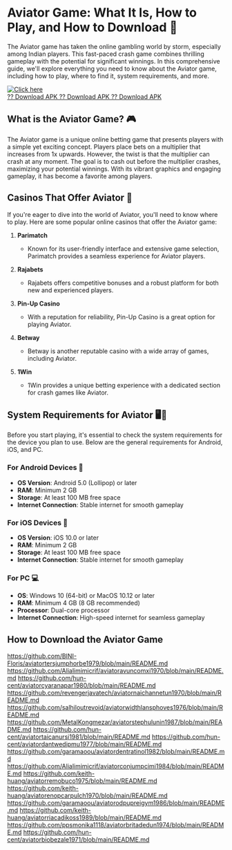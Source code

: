 # Aviator Game: What It Is, How to Play, and How to Download 🚀

The Aviator game has taken the online gambling world by storm,
especially among Indian players. This fast-paced crash game combines
thrilling gameplay with the potential for significant winnings. In this
comprehensive guide, we\'ll explore everything you need to know about
the Aviator game, including how to play, where to find it, system
requirements, and more.

[![Click
here](https://readscoops.com/wp-content/uploads/2023/03/Readscoop-aviator-1-1.jpg)](https://click.traffprogo7.com/RycHEFxU?landing=54)\
[?? Download APK ?? Download APK ?? Download
APK](https://click.traffprogo7.com/RycHEFxU?landing=54)

## What is the Aviator Game? 🎮

The Aviator game is a unique online betting game that presents players
with a simple yet exciting concept. Players place bets on a multiplier
that increases from 1x upwards. However, the twist is that the
multiplier can crash at any moment. The goal is to cash out before the
multiplier crashes, maximizing your potential winnings. With its vibrant
graphics and engaging gameplay, it has become a favorite among players.

## Casinos That Offer Aviator 🎰

If you\'re eager to dive into the world of Aviator, you'll need to know
where to play. Here are some popular online casinos that offer the
Aviator game:

1.  **Parimatch**

    -   Known for its user-friendly interface and extensive game
        selection, Parimatch provides a seamless experience for Aviator
        players.

2.  **Rajabets**

    -   Rajabets offers competitive bonuses and a robust platform for
        both new and experienced players.

3.  **Pin-Up Casino**

    -   With a reputation for reliability, Pin-Up Casino is a great
        option for playing Aviator.

4.  **Betway**

    -   Betway is another reputable casino with a wide array of games,
        including Aviator.

5.  **1Win**

    -   1Win provides a unique betting experience with a dedicated
        section for crash games like Aviator.

## System Requirements for Aviator 🖥️📱

Before you start playing, it\'s essential to check the system
requirements for the device you plan to use. Below are the general
requirements for Android, iOS, and PC.

### For Android Devices 📱

-   **OS Version**: Android 5.0 (Lollipop) or later
-   **RAM**: Minimum 2 GB
-   **Storage**: At least 100 MB free space
-   **Internet Connection**: Stable internet for smooth gameplay

### For iOS Devices 🍏

-   **OS Version**: iOS 10.0 or later
-   **RAM**: Minimum 2 GB
-   **Storage**: At least 100 MB free space
-   **Internet Connection**: Stable internet for smooth gameplay

### For PC 💻

-   **OS**: Windows 10 (64-bit) or MacOS 10.12 or later
-   **RAM**: Minimum 4 GB (8 GB recommended)
-   **Processor**: Dual-core processor
-   **Internet Connection**: High-speed internet for seamless gameplay

## How to Download the Aviator Game
https://github.com/BINI-Floris/aviatortersjumphorbe1979/blob/main/README.md
https://github.com/Alialimimicrif/aviatoravuncomxi1970/blob/main/README.md
https://github.com/hun-cent/aviatorcyaranapar1980/blob/main/README.md
https://github.com/revengerjavatech/aviatornaichannetun1970/blob/main/README.md
https://github.com/salhiloutrevoid/aviatorwidthlansphoves1976/blob/main/README.md
https://github.com/MetalKongmezar/aviatorstephulunin1987/blob/main/README.md
https://github.com/hun-cent/aviatortaicanursi1981/blob/main/README.md
https://github.com/hun-cent/aviatordantwedipmu1977/blob/main/README.md
https://github.com/garamaoou/aviatordentratinol1982/blob/main/README.md
https://github.com/Alialimimicrif/aviatorconjumpcimi1984/blob/main/README.md
https://github.com/keith-huang/aviatorremobuco1975/blob/main/README.md
https://github.com/keith-huang/aviatorenopcarpulch1970/blob/main/README.md
https://github.com/garamaoou/aviatorodpupreigym1986/blob/main/README.md
https://github.com/keith-huang/aviatorriacadikoss1989/blob/main/README.md
https://github.com/ppsmonika1118/aviatorbritadedun1974/blob/main/README.md
https://github.com/hun-cent/aviatorbiobezale1971/blob/main/README.md
